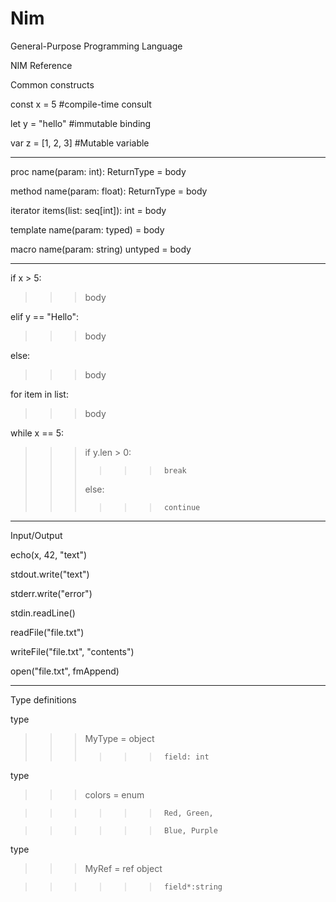 # Nim
General-Purpose Programming Language

NIM Reference

Common constructs

const x = 5			#compile-time consult

let y = "hello"			#immutable binding

var z = [1, 2, 3]		#Mutable variable

-------------------------------------------------------

proc 	name(param: int):	ReturnType = body

method	name(param: float):	ReturnType = body

iterator items(list: seq[int]): int        = body

template name(param: typed)		   = body

macro    name(param: string) 	untyped	   = body

-------------------------------------------------------

if x > 5:

>>> body
	
elif y == "Hello":

>>> body

else:

>>> body

for item in list:

>>> body

while x == 5:

>>> if y.len > 0:
>>>>>>		break
>>>	else:
>>>>>>		continue
		
-------------------------------------------------------
Input/Output

echo(x, 42, "text")

stdout.write("text")

stderr.write("error")

stdin.readLine()

readFile("file.txt")

writeFile("file.txt", "contents")

open("file.txt", fmAppend)

-------------------------------------------------------
Type definitions

type
>>> MyType = object
>>>>>>		field: int

type
>>>	colors = enum

>>>>>>		Red, Green,

>>>>>>		Blue, Purple
type
>>>	MyRef = ref object

>>>>>>		field*:string

